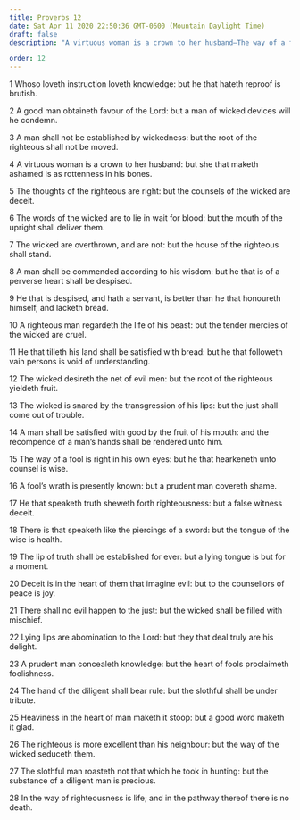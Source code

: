 ```yaml
---
title: Proverbs 12
date: Sat Apr 11 2020 22:50:36 GMT-0600 (Mountain Daylight Time)
draft: false
description: "A virtuous woman is a crown to her husband—The way of a fool is right in his own eyes—Lying lips are an abomination to the Lord."

order: 12
---
```

    
1 Whoso loveth instruction loveth knowledge: but he that hateth reproof is brutish.

2 A good man obtaineth favour of the Lord: but a man of wicked devices will he condemn.

3 A man shall not be established by wickedness: but the root of the righteous shall not be moved.

4 A virtuous woman is a crown to her husband: but she that maketh ashamed is as rottenness in his bones.

5 The thoughts of the righteous are right: but the counsels of the wicked are deceit.

6 The words of the wicked are to lie in wait for blood: but the mouth of the upright shall deliver them.

7 The wicked are overthrown, and are not: but the house of the righteous shall stand.

8 A man shall be commended according to his wisdom: but he that is of a perverse heart shall be despised.

9 He that is despised, and hath a servant, is better than he that honoureth himself, and lacketh bread.

10 A righteous man regardeth the life of his beast: but the tender mercies of the wicked are cruel.

11 He that tilleth his land shall be satisfied with bread: but he that followeth vain persons is void of understanding.

12 The wicked desireth the net of evil men: but the root of the righteous yieldeth fruit.

13 The wicked is snared by the transgression of his lips: but the just shall come out of trouble.

14 A man shall be satisfied with good by the fruit of his mouth: and the recompence of a man’s hands shall be rendered unto him.

15 The way of a fool is right in his own eyes: but he that hearkeneth unto counsel is wise.

16 A fool’s wrath is presently known: but a prudent man covereth shame.

17 He that speaketh truth sheweth forth righteousness: but a false witness deceit.

18 There is that speaketh like the piercings of a sword: but the tongue of the wise is health.

19 The lip of truth shall be established for ever: but a lying tongue is but for a moment.

20 Deceit is in the heart of them that imagine evil: but to the counsellors of peace is joy.

21 There shall no evil happen to the just: but the wicked shall be filled with mischief.

22 Lying lips are abomination to the Lord: but they that deal truly are his delight.

23 A prudent man concealeth knowledge: but the heart of fools proclaimeth foolishness.

24 The hand of the diligent shall bear rule: but the slothful shall be under tribute.

25 Heaviness in the heart of man maketh it stoop: but a good word maketh it glad.

26 The righteous is more excellent than his neighbour: but the way of the wicked seduceth them.

27 The slothful man roasteth not that which he took in hunting: but the substance of a diligent man is precious.

28 In the way of righteousness is life; and in the pathway thereof there is no death.
